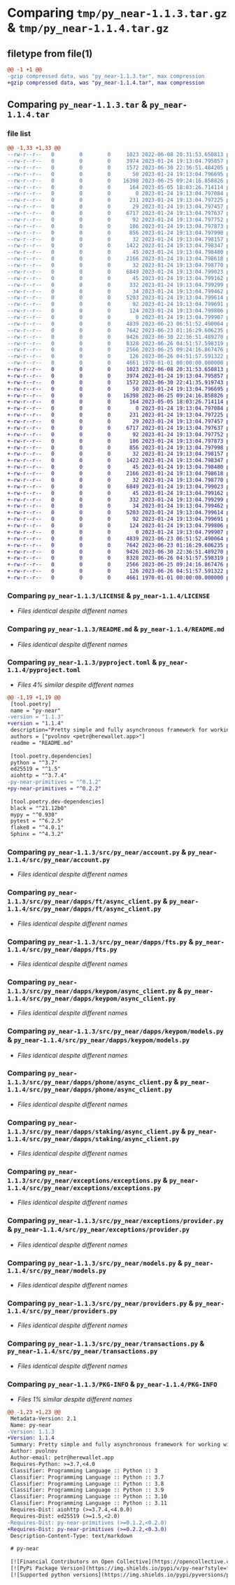 # Comparing `tmp/py_near-1.1.3.tar.gz` & `tmp/py_near-1.1.4.tar.gz`

## filetype from file(1)

```diff
@@ -1 +1 @@
-gzip compressed data, was "py_near-1.1.3.tar", max compression
+gzip compressed data, was "py_near-1.1.4.tar", max compression
```

## Comparing `py_near-1.1.3.tar` & `py_near-1.1.4.tar`

### file list

```diff
@@ -1,33 +1,33 @@
--rw-r--r--   0        0        0     1023 2022-06-08 20:31:53.650813 py_near-1.1.3/LICENSE
--rw-r--r--   0        0        0     3974 2023-01-24 19:13:04.795857 py_near-1.1.3/README.md
--rw-r--r--   0        0        0     1572 2023-06-30 22:36:51.484205 py_near-1.1.3/pyproject.toml
--rw-r--r--   0        0        0       50 2023-01-24 19:13:04.796695 py_near-1.1.3/src/py_near/__init__.py
--rw-r--r--   0        0        0    16398 2023-06-25 09:24:16.858826 py_near-1.1.3/src/py_near/account.py
--rw-r--r--   0        0        0      164 2023-05-05 18:03:26.714114 py_near-1.1.3/src/py_near/constants.py
--rw-r--r--   0        0        0        0 2023-01-24 19:13:04.797084 py_near-1.1.3/src/py_near/dapps/__init__.py
--rw-r--r--   0        0        0      231 2023-01-24 19:13:04.797225 py_near-1.1.3/src/py_near/dapps/core.py
--rw-r--r--   0        0        0       29 2023-01-24 19:13:04.797457 py_near-1.1.3/src/py_near/dapps/ft/__init__.py
--rw-r--r--   0        0        0     6717 2023-01-24 19:13:04.797637 py_near-1.1.3/src/py_near/dapps/ft/async_client.py
--rw-r--r--   0        0        0       92 2023-01-24 19:13:04.797752 py_near-1.1.3/src/py_near/dapps/ft/exceptions.py
--rw-r--r--   0        0        0      186 2023-01-24 19:13:04.797873 py_near-1.1.3/src/py_near/dapps/ft/models.py
--rw-r--r--   0        0        0      856 2023-01-24 19:13:04.797998 py_near-1.1.3/src/py_near/dapps/fts.py
--rw-r--r--   0        0        0       32 2023-01-24 19:13:04.798157 py_near-1.1.3/src/py_near/dapps/keypom/__init__.py
--rw-r--r--   0        0        0     1422 2023-01-24 19:13:04.798347 py_near-1.1.3/src/py_near/dapps/keypom/async_client.py
--rw-r--r--   0        0        0       45 2023-01-24 19:13:04.798480 py_near-1.1.3/src/py_near/dapps/keypom/exceptions.py
--rw-r--r--   0        0        0     2166 2023-01-24 19:13:04.798618 py_near-1.1.3/src/py_near/dapps/keypom/models.py
--rw-r--r--   0        0        0       32 2023-01-24 19:13:04.798770 py_near-1.1.3/src/py_near/dapps/phone/__init__.py
--rw-r--r--   0        0        0     6849 2023-01-24 19:13:04.799023 py_near-1.1.3/src/py_near/dapps/phone/async_client.py
--rw-r--r--   0        0        0       45 2023-01-24 19:13:04.799162 py_near-1.1.3/src/py_near/dapps/phone/exceptions.py
--rw-r--r--   0        0        0      332 2023-01-24 19:13:04.799299 py_near-1.1.3/src/py_near/dapps/phone/models.py
--rw-r--r--   0        0        0       34 2023-01-24 19:13:04.799462 py_near-1.1.3/src/py_near/dapps/staking/__init__.py
--rw-r--r--   0        0        0     5203 2023-01-24 19:13:04.799614 py_near-1.1.3/src/py_near/dapps/staking/async_client.py
--rw-r--r--   0        0        0       92 2023-01-24 19:13:04.799691 py_near-1.1.3/src/py_near/dapps/staking/exceptions.py
--rw-r--r--   0        0        0      124 2023-01-24 19:13:04.799806 py_near-1.1.3/src/py_near/dapps/staking/models.py
--rw-r--r--   0        0        0        0 2023-01-24 19:13:04.799907 py_near-1.1.3/src/py_near/exceptions/__init__.py
--rw-r--r--   0        0        0     4839 2023-06-23 06:51:52.490064 py_near-1.1.3/src/py_near/exceptions/exceptions.py
--rw-r--r--   0        0        0     7642 2023-06-23 01:16:29.606235 py_near-1.1.3/src/py_near/exceptions/provider.py
--rw-r--r--   0        0        0     9426 2023-06-30 22:36:51.489270 py_near-1.1.3/src/py_near/models.py
--rw-r--r--   0        0        0     8328 2023-06-26 04:51:57.598319 py_near-1.1.3/src/py_near/providers.py
--rw-r--r--   0        0        0     2566 2023-06-25 09:24:16.867476 py_near-1.1.3/src/py_near/transactions.py
--rw-r--r--   0        0        0      126 2023-06-26 04:51:57.591322 py_near-1.1.3/src/py_near/utils.py
--rw-r--r--   0        0        0     4661 1970-01-01 00:00:00.000000 py_near-1.1.3/PKG-INFO
+-rw-r--r--   0        0        0     1023 2022-06-08 20:31:53.650813 py_near-1.1.4/LICENSE
+-rw-r--r--   0        0        0     3974 2023-01-24 19:13:04.795857 py_near-1.1.4/README.md
+-rw-r--r--   0        0        0     1572 2023-06-30 22:41:35.919743 py_near-1.1.4/pyproject.toml
+-rw-r--r--   0        0        0       50 2023-01-24 19:13:04.796695 py_near-1.1.4/src/py_near/__init__.py
+-rw-r--r--   0        0        0    16398 2023-06-25 09:24:16.858826 py_near-1.1.4/src/py_near/account.py
+-rw-r--r--   0        0        0      164 2023-05-05 18:03:26.714114 py_near-1.1.4/src/py_near/constants.py
+-rw-r--r--   0        0        0        0 2023-01-24 19:13:04.797084 py_near-1.1.4/src/py_near/dapps/__init__.py
+-rw-r--r--   0        0        0      231 2023-01-24 19:13:04.797225 py_near-1.1.4/src/py_near/dapps/core.py
+-rw-r--r--   0        0        0       29 2023-01-24 19:13:04.797457 py_near-1.1.4/src/py_near/dapps/ft/__init__.py
+-rw-r--r--   0        0        0     6717 2023-01-24 19:13:04.797637 py_near-1.1.4/src/py_near/dapps/ft/async_client.py
+-rw-r--r--   0        0        0       92 2023-01-24 19:13:04.797752 py_near-1.1.4/src/py_near/dapps/ft/exceptions.py
+-rw-r--r--   0        0        0      186 2023-01-24 19:13:04.797873 py_near-1.1.4/src/py_near/dapps/ft/models.py
+-rw-r--r--   0        0        0      856 2023-01-24 19:13:04.797998 py_near-1.1.4/src/py_near/dapps/fts.py
+-rw-r--r--   0        0        0       32 2023-01-24 19:13:04.798157 py_near-1.1.4/src/py_near/dapps/keypom/__init__.py
+-rw-r--r--   0        0        0     1422 2023-01-24 19:13:04.798347 py_near-1.1.4/src/py_near/dapps/keypom/async_client.py
+-rw-r--r--   0        0        0       45 2023-01-24 19:13:04.798480 py_near-1.1.4/src/py_near/dapps/keypom/exceptions.py
+-rw-r--r--   0        0        0     2166 2023-01-24 19:13:04.798618 py_near-1.1.4/src/py_near/dapps/keypom/models.py
+-rw-r--r--   0        0        0       32 2023-01-24 19:13:04.798770 py_near-1.1.4/src/py_near/dapps/phone/__init__.py
+-rw-r--r--   0        0        0     6849 2023-01-24 19:13:04.799023 py_near-1.1.4/src/py_near/dapps/phone/async_client.py
+-rw-r--r--   0        0        0       45 2023-01-24 19:13:04.799162 py_near-1.1.4/src/py_near/dapps/phone/exceptions.py
+-rw-r--r--   0        0        0      332 2023-01-24 19:13:04.799299 py_near-1.1.4/src/py_near/dapps/phone/models.py
+-rw-r--r--   0        0        0       34 2023-01-24 19:13:04.799462 py_near-1.1.4/src/py_near/dapps/staking/__init__.py
+-rw-r--r--   0        0        0     5203 2023-01-24 19:13:04.799614 py_near-1.1.4/src/py_near/dapps/staking/async_client.py
+-rw-r--r--   0        0        0       92 2023-01-24 19:13:04.799691 py_near-1.1.4/src/py_near/dapps/staking/exceptions.py
+-rw-r--r--   0        0        0      124 2023-01-24 19:13:04.799806 py_near-1.1.4/src/py_near/dapps/staking/models.py
+-rw-r--r--   0        0        0        0 2023-01-24 19:13:04.799907 py_near-1.1.4/src/py_near/exceptions/__init__.py
+-rw-r--r--   0        0        0     4839 2023-06-23 06:51:52.490064 py_near-1.1.4/src/py_near/exceptions/exceptions.py
+-rw-r--r--   0        0        0     7642 2023-06-23 01:16:29.606235 py_near-1.1.4/src/py_near/exceptions/provider.py
+-rw-r--r--   0        0        0     9426 2023-06-30 22:36:51.489270 py_near-1.1.4/src/py_near/models.py
+-rw-r--r--   0        0        0     8328 2023-06-26 04:51:57.598319 py_near-1.1.4/src/py_near/providers.py
+-rw-r--r--   0        0        0     2566 2023-06-25 09:24:16.867476 py_near-1.1.4/src/py_near/transactions.py
+-rw-r--r--   0        0        0      126 2023-06-26 04:51:57.591322 py_near-1.1.4/src/py_near/utils.py
+-rw-r--r--   0        0        0     4661 1970-01-01 00:00:00.000000 py_near-1.1.4/PKG-INFO
```

### Comparing `py_near-1.1.3/LICENSE` & `py_near-1.1.4/LICENSE`

 * *Files identical despite different names*

### Comparing `py_near-1.1.3/README.md` & `py_near-1.1.4/README.md`

 * *Files identical despite different names*

### Comparing `py_near-1.1.3/pyproject.toml` & `py_near-1.1.4/pyproject.toml`

 * *Files 4% similar despite different names*

```diff
@@ -1,19 +1,19 @@
 [tool.poetry]
 name = "py-near"
-version = "1.1.3"
+version = "1.1.4"
 description="Pretty simple and fully asynchronous framework for working with NEAR blockchain"
 authors = ["pvolnov <petr@herewallet.app>"]
 readme = "README.md"
 
 [tool.poetry.dependencies]
 python = "^3.7"
 ed25519 = "^1.5"
 aiohttp = "^3.7.4"
-py-near-primitives = "^0.1.2"
+py-near-primitives = "^0.2.2"
 
 [tool.poetry.dev-dependencies]
 black = "^21.12b0"
 mypy = "^0.930"
 pytest = "^6.2.5"
 flake8 = "^4.0.1"
 Sphinx = "^4.3.2"
```

### Comparing `py_near-1.1.3/src/py_near/account.py` & `py_near-1.1.4/src/py_near/account.py`

 * *Files identical despite different names*

### Comparing `py_near-1.1.3/src/py_near/dapps/ft/async_client.py` & `py_near-1.1.4/src/py_near/dapps/ft/async_client.py`

 * *Files identical despite different names*

### Comparing `py_near-1.1.3/src/py_near/dapps/fts.py` & `py_near-1.1.4/src/py_near/dapps/fts.py`

 * *Files identical despite different names*

### Comparing `py_near-1.1.3/src/py_near/dapps/keypom/async_client.py` & `py_near-1.1.4/src/py_near/dapps/keypom/async_client.py`

 * *Files identical despite different names*

### Comparing `py_near-1.1.3/src/py_near/dapps/keypom/models.py` & `py_near-1.1.4/src/py_near/dapps/keypom/models.py`

 * *Files identical despite different names*

### Comparing `py_near-1.1.3/src/py_near/dapps/phone/async_client.py` & `py_near-1.1.4/src/py_near/dapps/phone/async_client.py`

 * *Files identical despite different names*

### Comparing `py_near-1.1.3/src/py_near/dapps/staking/async_client.py` & `py_near-1.1.4/src/py_near/dapps/staking/async_client.py`

 * *Files identical despite different names*

### Comparing `py_near-1.1.3/src/py_near/exceptions/exceptions.py` & `py_near-1.1.4/src/py_near/exceptions/exceptions.py`

 * *Files identical despite different names*

### Comparing `py_near-1.1.3/src/py_near/exceptions/provider.py` & `py_near-1.1.4/src/py_near/exceptions/provider.py`

 * *Files identical despite different names*

### Comparing `py_near-1.1.3/src/py_near/models.py` & `py_near-1.1.4/src/py_near/models.py`

 * *Files identical despite different names*

### Comparing `py_near-1.1.3/src/py_near/providers.py` & `py_near-1.1.4/src/py_near/providers.py`

 * *Files identical despite different names*

### Comparing `py_near-1.1.3/src/py_near/transactions.py` & `py_near-1.1.4/src/py_near/transactions.py`

 * *Files identical despite different names*

### Comparing `py_near-1.1.3/PKG-INFO` & `py_near-1.1.4/PKG-INFO`

 * *Files 1% similar despite different names*

```diff
@@ -1,23 +1,23 @@
 Metadata-Version: 2.1
 Name: py-near
-Version: 1.1.3
+Version: 1.1.4
 Summary: Pretty simple and fully asynchronous framework for working with NEAR blockchain
 Author: pvolnov
 Author-email: petr@herewallet.app
 Requires-Python: >=3.7,<4.0
 Classifier: Programming Language :: Python :: 3
 Classifier: Programming Language :: Python :: 3.7
 Classifier: Programming Language :: Python :: 3.8
 Classifier: Programming Language :: Python :: 3.9
 Classifier: Programming Language :: Python :: 3.10
 Classifier: Programming Language :: Python :: 3.11
 Requires-Dist: aiohttp (>=3.7.4,<4.0.0)
 Requires-Dist: ed25519 (>=1.5,<2.0)
-Requires-Dist: py-near-primitives (>=0.1.2,<0.2.0)
+Requires-Dist: py-near-primitives (>=0.2.2,<0.3.0)
 Description-Content-Type: text/markdown
 
 # py-near
 
 [![Financial Contributors on Open Collective](https://opencollective.com/py-near/all/badge.svg?style=flat-square)](https://opencollective.com/py-near) 
 [![PyPi Package Version](https://img.shields.io/pypi/v/py-near?style=flat-square)](https://pypi.org/project/py-near)
 [![Supported python versions](https://img.shields.io/pypi/pyversions/py-near)](https://pypi.python.org/pypi/py-near)
```

